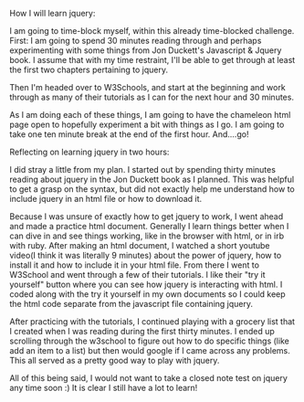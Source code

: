 How I will learn jquery:

I am going to time-block myself, within this already time-blocked challenge.
First: I am going to spend 30 minutes reading through and perhaps 
experimenting with some things from Jon Duckett's Javascript & Jquery book.
I assume that with my time restraint, I'll be able to get through at least 
the first two chapters pertaining to jquery.  

Then I'm headed over to W3Schools, and start at the beginning and work 
through as many of their tutorials as I can for the next hour and 30 
minutes.  

As I am doing each of these things, I am going to have the chameleon html 
page open to hopefully experiment a bit with things as I go.  I am going to 
take one ten minute break at the end of the first hour. And....go!

Reflecting on learning jquery in two hours:

I did stray a little from my plan.  I started out by spending thirty minutes reading about jquery in the Jon Duckett book as I planned.  This was helpful to get a grasp on the syntax, but did not exactly help me understand how to include jquery in an html file or how to download it.

Because I was unsure of exactly how to get jquery to work, I went ahead and made a practice html document.  Generally I learn things better when I can dive in and see things working, like in the browser with html, or in irb with ruby.  After making an html document, I watched a short youtube video(I think it was literally 9 minutes) about the power of jquery, how to install it and how to include it in your html file.  From there I went to W3School and went through a few of their tutorials.  I like their "try it yourself" button where you can see how jquery is interacting with html.  I coded along with the try it yourself in my own documents so I could keep the html code separate from the javascript file containing jquery.  

After practicing with the tutorials, I continued playing with a grocery list that I created when I was reading during the first thirty minutes.  I ended up scrolling through the w3school to figure out how to do specific things (like add an item to a list) but then would google if I came across any problems.  This all served as a pretty good way to play with jquery.  

All of this being said, I would not want to take a closed note test on jquery any time soon :) It is clear I still have a lot to learn! 
 
